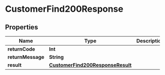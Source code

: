 

# CustomerFind200Response


## Properties

Name | Type | Description | Notes
------------ | ------------- | ------------- | -------------
**returnCode** | **Int** |  |  [optional]
**returnMessage** | **String** |  |  [optional]
**result** | [**CustomerFind200ResponseResult**](CustomerFind200ResponseResult.md) |  |  [optional]




